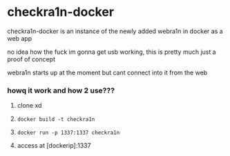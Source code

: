 # checkra1n-docker

checkra1n-docker is an instance of the newly added webra1n in docker as a web app

no idea how the fuck im gonna get usb working, this is pretty much just a proof of concept

webra1n starts up at the moment but cant connect into it from the web

### howq it work and how 2 use???

1. clone xd

2. `docker build -t checkra1n`

3. `docker run -p 1337:1337 checkra1n`

4. access at [dockerip]:1337

